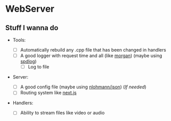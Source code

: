# WebServer

## Stuff I wanna do

- Tools:

  - [ ] Automatically rebuild any .cpp file that has been changed in handlers
  - [ ] A good logger with request time and all (like [morgan](https://www.npmjs.com/package/morgan)) (maybe using [spdlog](https://github.com/gabime/spdlog))
    - [ ] Log to file

- Server:

  - [ ] A good config file (maybe using [nlohmann/json](https://github.com/nlohmann/json)) (_If needed_)
  - [ ] Routing system like [next.js](https://nextjs.org/docs/routing/introduction)

- Handlers:
  - [ ] Ability to stream files like video or audio
